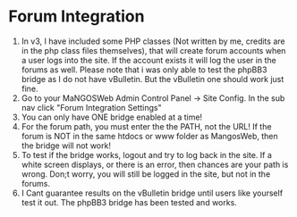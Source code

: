 # Forum Integration
1. In v3, I have included some PHP classes (Not written by me, credits are in the php class files themselves), that will create forum accounts when a user logs into the site. If the account exists it will log the user in the forums as well. Please note that i was only able to test the phpBB3 bridge as I do not have vBulletin. But the vBulletin one should work just fine.
2. Go to your MaNGOSWeb Admin Control Panel -> Site Config. In the sub nav click "Forum Integration Settings"
3. You can only have ONE bridge enabled at a time!
4. For the forum path, you must enter the the PATH, not the URL! If the forum is NOT in the same htdocs or www folder as MangosWeb, then the bridge will not work!
5. To test if the bridge works, logout and try to log back in the site. If a white screen displays, or there is an error, then chances are your path is wrong. Don;t worry, you will still be logged in the site, but not in the forums.
6. I Cant guarantee results on the vBulletin bridge until users like yourself test it out. The phpBB3 bridge has been tested and works.